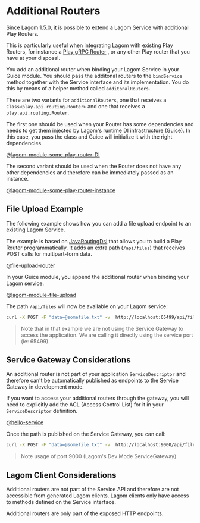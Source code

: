 # Additional Routers

Since Lagom 1.5.0, it is possible to extend a Lagom Service with additional Play Routers.

This is particularly useful when integrating Lagom with existing Play Routers, for instance a [Play gRPC Router](https://developer.lightbend.com/docs/play-grpc/0.5.0/lagom/serving-grpc.html) , or any other Play router that you have at your disposal.

You add an additional router when binding your Lagom Service in your Guice module. You should pass the additonal routers to the `bindService` method together with the Service interface and its implementation. You do this by means of a helper method called `additonalRouters`.

There are two variants for `additionalRouters`, one that receives a `Class<play.api.routing.Router>` and one that receives a `play.api.routing.Router`.

The first one should be used when your Router has some dependencies and needs to get them injected  by Lagom's runtime DI infrastructure (Guice). In this case, you pass the class and Guice will initialize it with the right dependencies.

@[lagom-module-some-play-router-DI](code/docs/services/AdditionalRouters.java)

The second variant should be used when the Router does not have any other dependencies and therefore can be immediately passed as an instance.

@[lagom-module-some-play-router-instance](code/docs/services/AdditionalRouters.java)


## File Upload Example

The following example shows how you can add a file upload endpoint to an existing Lagom Service.

The example is based on [JavaRoutingDsl](https://www.playframework.com/documentation/2.7.x/JavaRoutingDsl) that allows you to build a Play Router programmatically. It adds an extra path (`/api/files`) that receives POST calls for multipart-form data.

@[file-upload-router](code/docs/services/AdditionalRouters.java)

In your Guice module, you append the additional router when binding your Lagom service.

@[lagom-module-file-upload](code/docs/services/AdditionalRouters.java)

The path `/api/files` will now be available on your Lagom service:

```bash
curl -X POST -F "data=@somefile.txt" -v  http://localhost:65499/api/files
```

> Note that in that example we are not using the Service Gateway to access the application. We are calling it directly using the service port (ie: 65499).

## Service Gateway Considerations

An additional router is not part of your application `ServiceDescriptor` and therefore can't be automatically published as endpoints to the Service Gateway in development mode.

If you want to access your additional routers through the gateway, you will need to explicitly add the ACL (Access Control List) for it in your `ServiceDescriptor` definition.


@[hello-service](code/docs/services/AdditionalRouters.java)

Once the path is published on the Service Gateway, you can call:

```bash
curl -X POST -F "data=@somefile.txt" -v  http://localhost:9000/api/files
```

> Note usage of port 9000 (Lagom's Dev Mode ServiceGateway)

## Lagom Client Considerations

Additional routers are not part of the Service API and therefore are not accessible from generated Lagom clients. Lagom clients only have access to methods defined on the Service interface.

Additional routers are only part of the exposed HTTP endpoints.

